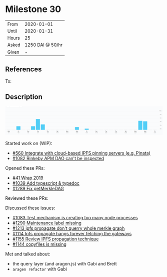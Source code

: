 # Milestone 30

|       |                  |
| ----- | ---------------- |
| From  | 2020-01-01       |
| Until | 2020-01-31       |
| Hours | 25               |
| Asked | 1250 DAI @ 50/hr |
| Given | -                |

## References

Tx:

## Description

![Time-tracking report](assets/Milestone-30-toggle-report.PNG)

Started work on (WIP):

- [#560 Integrate with cloud-based IPFS pinning servers (e.g. Pinata)](https://github.com/aragon/aragon-cli/issues/560)
- [#1082 Rinkeby APM DAO can't be inspected](https://github.com/aragon/aragon-cli/issues/1082)

Opened these PRs:

- [#41 Wrap 2019](https://github.com/AragonMesh/team/pull/41)
- [#1039 Add typescript & typedoc](https://github.com/aragon/aragon-cli/pull/1039)
- [#1289 Fix getMerkleDAG](https://github.com/aragon/aragon-cli/pull/1289)
  
Reviewed these PRs:

Discussed these issues:

- [#1083 Test mechanism is creating too many node processes](https://github.com/aragon/aragon-cli/issues/1083)
- [#1290 Maintenance label missing](https://github.com/aragon/aragon-cli/issues/1290)
- [#1213 ipfs propagate don't querry whole merkle graph](https://github.com/aragon/aragon-cli/issues/1213)
- [#1114 Ipfs propagate hangs forever fetching the gateways](https://github.com/aragon/aragon-cli/issues/1114)
- [#1155 Review IPFS propagation technique](https://github.com/aragon/aragon-cli/issues/1155)
- [#1144 copyfiles is missing](https://github.com/aragon/aragon-cli/issues/1144)

Met and talked about:

- the query layer (and aragon.js) with Gabi and Brett
- `aragen refactor` with Gabi
